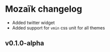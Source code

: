 # Mozaïk changelog


  - Added twitter widget
  - Added support for `vmin` css unit for all themes

## v0.1.0-alpha